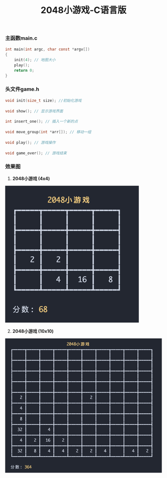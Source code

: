 <h1 align="center">2048小游戏-C语言版</h1>
<p align="center">
    <img src="https://img.shields.io/badge/-2048小游戏-important" alt="">
	<img src="https://img.shields.io/badge/build-passing-brightgreen.svg" alt="">
	<img src="https://img.shields.io/badge/license-MIT-green" alt="">
</p>

### 主函数main.c
```c
int main(int argc, char const *argv[])
{
    init(4); // 地图大小
    play();
    return 0;
}
```

### 头文件game.h
```c
void init(size_t size); //初始化游戏

void show(); // 显示游戏界面

int insert_one(); // 插入一个新的点

void move_group(int *arr[]); // 移动一组

void play(); // 游戏操作

void game_over(); // 游戏结束
```

### 效果图

1. **2048小游戏 (4x4)**

![2048小游戏 (4x4)](./img/2048_4x4.png)

2. **2048小游戏 (10x10)**

![2048小游戏 (4x4)](./img/2048_10x10.png)